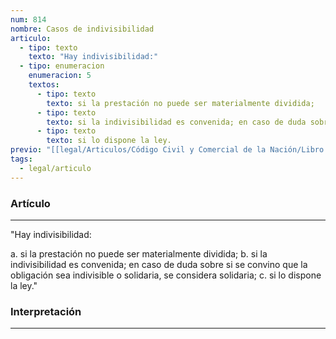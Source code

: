 ```yaml
---
num: 814
nombre: Casos de indivisibilidad
articulo:
  - tipo: texto
    texto: "Hay indivisibilidad:"
  - tipo: enumeracion
    enumeracion: 5
    textos:
      - tipo: texto
        texto: si la prestación no puede ser materialmente dividida;
      - tipo: texto
        texto: si la indivisibilidad es convenida; en caso de duda sobre si se convino que la obligación sea indivisible o solidaria, se considera solidaria;
      - tipo: texto
        texto: si lo dispone la ley.
previo: "[[legal/Articulos/Código Civil y Comercial de la Nación/Libro Tercero/Título 1/Capítulo 3/Sección 6/Parágrafo 2/Parágrafo 2, Obligaciones indivisibles.md|Parágrafo 2, Obligaciones indivisibles]]"
tags:
  - legal/articulo
---
```

### Artículo
---
"Hay indivisibilidad:

 a. si la prestación no puede ser materialmente dividida;
 b. si la indivisibilidad es convenida; en caso de duda sobre si se convino que la obligación sea indivisible o solidaria, se considera solidaria;
 c. si lo dispone la ley."

### Interpretación
---
